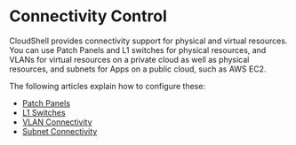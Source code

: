 # Connectivity Control

CloudShell provides connectivity support for physical and virtual resources. You can use Patch Panels and L1 switches for physical resources, and VLANs for virtual resources on a private cloud as well as physical resources, and subnets for Apps on a public cloud, such as AWS EC2.

The following articles explain how to configure these:

- [Patch Panels](patch-panels.md)
- [L1 Switches](./l1-switches.md)
- [VLAN Connectivity](./vlan-connectivity/index.md)
- [Subnet Connectivity](./subnet-connectivity/index.md)
